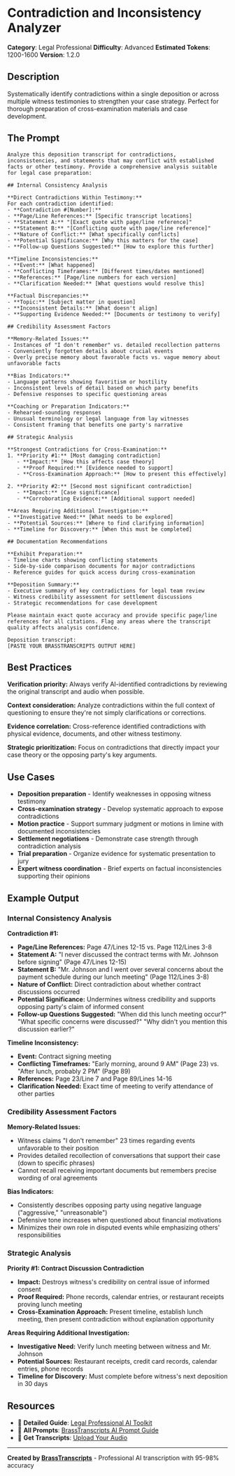 # Contradiction and Inconsistency Analyzer

**Category**: Legal Professional
**Difficulty**: Advanced
**Estimated Tokens**: 1200-1600
**Version**: 1.2.0

## Description

Systematically identify contradictions within a single deposition or across multiple witness testimonies to strengthen your case strategy. Perfect for thorough preparation of cross-examination materials and case development.

## The Prompt

```text
Analyze this deposition transcript for contradictions, inconsistencies, and statements that may conflict with established facts or other testimony. Provide a comprehensive analysis suitable for legal case preparation:

## Internal Consistency Analysis

**Direct Contradictions Within Testimony:**
For each contradiction identified:
- **Contradiction #[Number]:**
- **Page/Line References:** [Specific transcript locations]
- **Statement A:** "[Exact quote with page/line reference]"
- **Statement B:** "[Conflicting quote with page/line reference]"
- **Nature of Conflict:** [What specifically conflicts]
- **Potential Significance:** [Why this matters for the case]
- **Follow-up Questions Suggested:** [How to explore this further]

**Timeline Inconsistencies:**
- **Event:** [What happened]
- **Conflicting Timeframes:** [Different times/dates mentioned]
- **References:** [Page/line numbers for each version]
- **Clarification Needed:** [What questions would resolve this]

**Factual Discrepancies:**
- **Topic:** [Subject matter in question]
- **Inconsistent Details:** [What doesn't align]
- **Supporting Evidence Needed:** [Documents or testimony to verify]

## Credibility Assessment Factors

**Memory-Related Issues:**
- Instances of "I don't remember" vs. detailed recollection patterns
- Conveniently forgotten details about crucial events
- Overly precise memory about favorable facts vs. vague memory about unfavorable facts

**Bias Indicators:**
- Language patterns showing favoritism or hostility
- Inconsistent levels of detail based on which party benefits
- Defensive responses to specific questioning areas

**Coaching or Preparation Indicators:**
- Rehearsed-sounding responses
- Unusual terminology or legal language from lay witnesses
- Consistent framing that benefits one party's narrative

## Strategic Analysis

**Strongest Contradictions for Cross-Examination:**
1. **Priority #1:** [Most damaging contradiction]
   - **Impact:** [How this affects case theory]
   - **Proof Required:** [Evidence needed to support]
   - **Cross-Examination Approach:** [How to present this effectively]

2. **Priority #2:** [Second most significant contradiction]
   - **Impact:** [Case significance]
   - **Corroborating Evidence:** [Additional support needed]

**Areas Requiring Additional Investigation:**
- **Investigative Need:** [What needs to be explored]
- **Potential Sources:** [Where to find clarifying information]
- **Timeline for Discovery:** [When this must be completed]

## Documentation Recommendations

**Exhibit Preparation:**
- Timeline charts showing conflicting statements
- Side-by-side comparison documents for major contradictions
- Reference guides for quick access during cross-examination

**Deposition Summary:**
- Executive summary of key contradictions for legal team review
- Witness credibility assessment for settlement discussions
- Strategic recommendations for case development

Please maintain exact quote accuracy and provide specific page/line references for all citations. Flag any areas where the transcript quality affects analysis confidence.

Deposition transcript:
[PASTE YOUR BRASSTRANSCRIPTS OUTPUT HERE]
```

## Best Practices

**Verification priority:** Always verify AI-identified contradictions by reviewing the original transcript and audio when possible.

**Context consideration:** Analyze contradictions within the full context of questioning to ensure they're not simply clarifications or corrections.

**Evidence correlation:** Cross-reference identified contradictions with physical evidence, documents, and other witness testimony.

**Strategic prioritization:** Focus on contradictions that directly impact your case theory or the opposing party's key arguments.

## Use Cases

- **Deposition preparation** - Identify weaknesses in opposing witness testimony
- **Cross-examination strategy** - Develop systematic approach to expose contradictions
- **Motion practice** - Support summary judgment or motions in limine with documented inconsistencies
- **Settlement negotiations** - Demonstrate case strength through contradiction analysis
- **Trial preparation** - Organize evidence for systematic presentation to jury
- **Expert witness coordination** - Brief experts on factual inconsistencies supporting their opinions

## Example Output

### Internal Consistency Analysis

**Contradiction #1:**
- **Page/Line References:** Page 47/Lines 12-15 vs. Page 112/Lines 3-8
- **Statement A:** "I never discussed the contract terms with Mr. Johnson before signing" (Page 47/Lines 12-15)
- **Statement B:** "Mr. Johnson and I went over several concerns about the payment schedule during our lunch meeting" (Page 112/Lines 3-8)
- **Nature of Conflict:** Direct contradiction about whether contract discussions occurred
- **Potential Significance:** Undermines witness credibility and supports opposing party's claim of informed consent
- **Follow-up Questions Suggested:** "When did this lunch meeting occur?" "What specific concerns were discussed?" "Why didn't you mention this discussion earlier?"

**Timeline Inconsistency:**
- **Event:** Contract signing meeting
- **Conflicting Timeframes:** "Early morning, around 9 AM" (Page 23) vs. "After lunch, probably 2 PM" (Page 89)
- **References:** Page 23/Line 7 and Page 89/Lines 14-16
- **Clarification Needed:** Exact time of meeting to verify attendance of other parties

### Credibility Assessment Factors

**Memory-Related Issues:**
- Witness claims "I don't remember" 23 times regarding events unfavorable to their position
- Provides detailed recollection of conversations that support their case (down to specific phrases)
- Cannot recall receiving important documents but remembers precise wording of oral agreements

**Bias Indicators:**
- Consistently describes opposing party using negative language ("aggressive," "unreasonable")
- Defensive tone increases when questioned about financial motivations
- Minimizes their own role in disputed events while emphasizing others' responsibilities

### Strategic Analysis

**Priority #1: Contract Discussion Contradiction**
- **Impact:** Destroys witness's credibility on central issue of informed consent
- **Proof Required:** Phone records, calendar entries, or restaurant receipts proving lunch meeting
- **Cross-Examination Approach:** Present timeline, establish lunch meeting, then present contradiction without explanation opportunity

**Areas Requiring Additional Investigation:**
- **Investigative Need:** Verify lunch meeting between witness and Mr. Johnson
- **Potential Sources:** Restaurant receipts, credit card records, calendar entries, phone records
- **Timeline for Discovery:** Must complete before witness's next deposition in 30 days

## Resources

- 📖 **Detailed Guide**: [Legal Professional AI Toolkit](https://brasstranscripts.com/blog/legal-professional-ai-toolkit-deposition-analysis-prompts#prompt-1-contradiction-and-inconsistency-analyzer)
- 🎯 **All Prompts**: [BrassTranscripts AI Prompt Guide](https://brasstranscripts.com/ai-prompt-guide)
- 🎤 **Get Transcripts**: [Upload Your Audio](https://brasstranscripts.com/upload)

---

**Created by [BrassTranscripts](https://brasstranscripts.com)** - Professional AI transcription with 95-98% accuracy